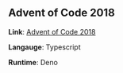 ## Advent of Code 2018

**Link**: [Advent of Code 2018](https://adventofcode.com/2018)

**Langauge**: Typescript

**Runtime**: Deno
